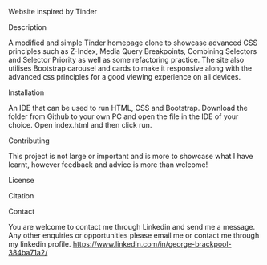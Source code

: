 Website inspired by Tinder

Description

A modified and simple Tinder homepage clone to showcase advanced CSS principles such as Z-Index, Media Query Breakpoints, Combining Selectors and Selector Priority as well as some refactoring practice. The site also utilises Bootstrap carousel and cards to make it responsive along with the advanced css principles for a good viewing experience on all devices.

Installation

An IDE that can be used to run HTML, CSS and Bootstrap. Download the folder from Github to your own PC and open the file in the IDE of your choice. Open index.html and then click run.


Contributing

This project is not large or important and is more to showcase what I have learnt, however feedback and advice is more than welcome!

License


Citation


Contact

You are welcome to contact me through Linkedin and send me a message. Any other enquiries or opportunities please email me or contact me through my linkedin profile.
https://www.linkedin.com/in/george-brackpool-384ba71a2/



